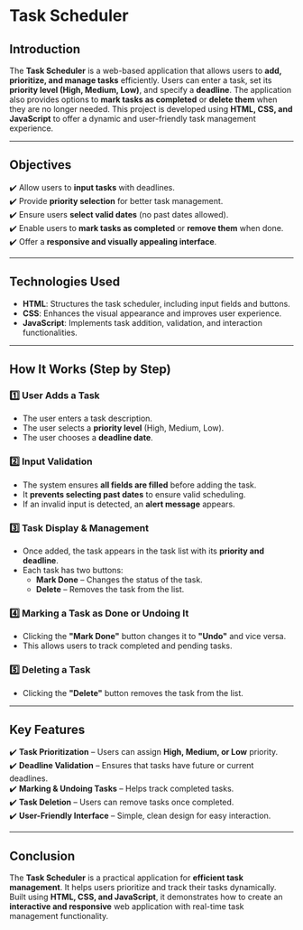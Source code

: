 # **Task Scheduler**  

## **Introduction**  
The **Task Scheduler** is a web-based application that allows users to **add, prioritize, and manage tasks** efficiently. Users can enter a task, set its **priority level (High, Medium, Low)**, and specify a **deadline**. The application also provides options to **mark tasks as completed** or **delete them** when they are no longer needed. This project is developed using **HTML, CSS, and JavaScript** to offer a dynamic and user-friendly task management experience.  

---

## **Objectives**  
✔️ Allow users to **input tasks** with deadlines.  
✔️ Provide **priority selection** for better task management.  
✔️ Ensure users **select valid dates** (no past dates allowed).  
✔️ Enable users to **mark tasks as completed** or **remove them** when done.  
✔️ Offer a **responsive and visually appealing interface**.  

---

## **Technologies Used**  
- **HTML**: Structures the task scheduler, including input fields and buttons.  
- **CSS**: Enhances the visual appearance and improves user experience.  
- **JavaScript**: Implements task addition, validation, and interaction functionalities.  

---

## **How It Works (Step by Step)**  

### **1️⃣ User Adds a Task**  
- The user enters a task description.  
- The user selects a **priority level** (High, Medium, Low).  
- The user chooses a **deadline date**.  

### **2️⃣ Input Validation**  
- The system ensures **all fields are filled** before adding the task.  
- It **prevents selecting past dates** to ensure valid scheduling.  
- If an invalid input is detected, an **alert message** appears.  

### **3️⃣ Task Display & Management**  
- Once added, the task appears in the task list with its **priority and deadline**.  
- Each task has two buttons:  
  - **Mark Done** – Changes the status of the task.  
  - **Delete** – Removes the task from the list.  

### **4️⃣ Marking a Task as Done or Undoing It**  
- Clicking the **"Mark Done"** button changes it to **"Undo"** and vice versa.  
- This allows users to track completed and pending tasks.  

### **5️⃣ Deleting a Task**  
- Clicking the **"Delete"** button removes the task from the list.  

---

## **Key Features**  
✔️ **Task Prioritization** – Users can assign **High, Medium, or Low** priority.  
✔️ **Deadline Validation** – Ensures that tasks have future or current deadlines.  
✔️ **Marking & Undoing Tasks** – Helps track completed tasks.  
✔️ **Task Deletion** – Users can remove tasks once completed.  
✔️ **User-Friendly Interface** – Simple, clean design for easy interaction.  

---

## **Conclusion**  
The **Task Scheduler** is a practical application for **efficient task management**. It helps users prioritize and track their tasks dynamically. Built using **HTML, CSS, and JavaScript**, it demonstrates how to create an **interactive and responsive** web application with real-time task management functionality.  

